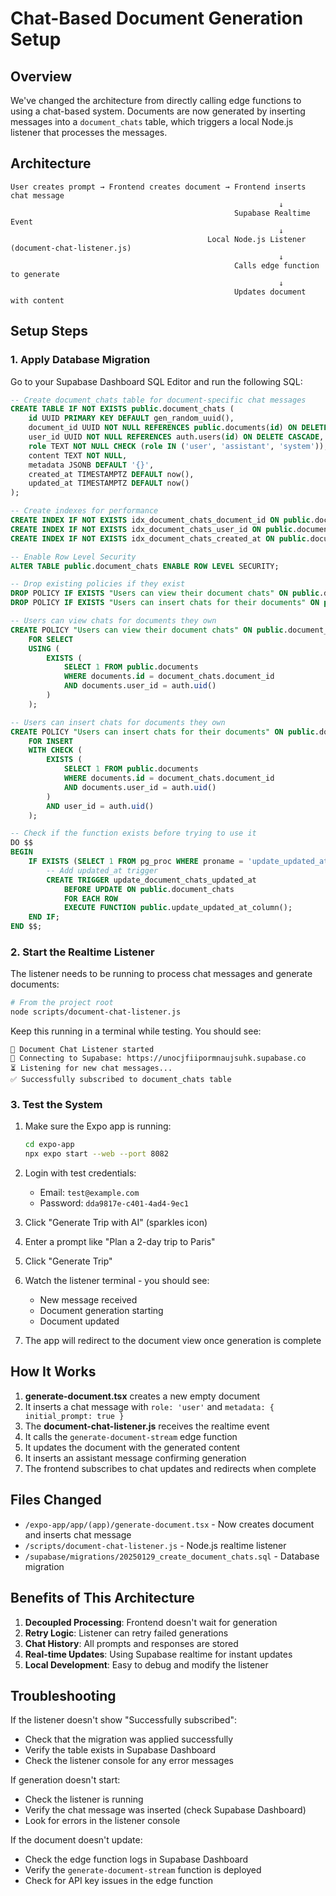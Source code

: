# Chat-Based Document Generation Setup

## Overview
We've changed the architecture from directly calling edge functions to using a chat-based system. Documents are now generated by inserting messages into a `document_chats` table, which triggers a local Node.js listener that processes the messages.

## Architecture

```
User creates prompt → Frontend creates document → Frontend inserts chat message
                                                            ↓
                                                  Supabase Realtime Event
                                                            ↓
                                            Local Node.js Listener (document-chat-listener.js)
                                                            ↓
                                                  Calls edge function to generate
                                                            ↓
                                                  Updates document with content
```

## Setup Steps

### 1. Apply Database Migration

Go to your Supabase Dashboard SQL Editor and run the following SQL:

```sql
-- Create document_chats table for document-specific chat messages
CREATE TABLE IF NOT EXISTS public.document_chats (
    id UUID PRIMARY KEY DEFAULT gen_random_uuid(),
    document_id UUID NOT NULL REFERENCES public.documents(id) ON DELETE CASCADE,
    user_id UUID NOT NULL REFERENCES auth.users(id) ON DELETE CASCADE,
    role TEXT NOT NULL CHECK (role IN ('user', 'assistant', 'system')),
    content TEXT NOT NULL,
    metadata JSONB DEFAULT '{}',
    created_at TIMESTAMPTZ DEFAULT now(),
    updated_at TIMESTAMPTZ DEFAULT now()
);

-- Create indexes for performance
CREATE INDEX IF NOT EXISTS idx_document_chats_document_id ON public.document_chats(document_id);
CREATE INDEX IF NOT EXISTS idx_document_chats_user_id ON public.document_chats(user_id);
CREATE INDEX IF NOT EXISTS idx_document_chats_created_at ON public.document_chats(created_at DESC);

-- Enable Row Level Security
ALTER TABLE public.document_chats ENABLE ROW LEVEL SECURITY;

-- Drop existing policies if they exist
DROP POLICY IF EXISTS "Users can view their document chats" ON public.document_chats;
DROP POLICY IF EXISTS "Users can insert chats for their documents" ON public.document_chats;

-- Users can view chats for documents they own
CREATE POLICY "Users can view their document chats" ON public.document_chats
    FOR SELECT
    USING (
        EXISTS (
            SELECT 1 FROM public.documents
            WHERE documents.id = document_chats.document_id
            AND documents.user_id = auth.uid()
        )
    );

-- Users can insert chats for documents they own
CREATE POLICY "Users can insert chats for their documents" ON public.document_chats
    FOR INSERT
    WITH CHECK (
        EXISTS (
            SELECT 1 FROM public.documents
            WHERE documents.id = document_chats.document_id
            AND documents.user_id = auth.uid()
        )
        AND user_id = auth.uid()
    );

-- Check if the function exists before trying to use it
DO $$
BEGIN
    IF EXISTS (SELECT 1 FROM pg_proc WHERE proname = 'update_updated_at_column') THEN
        -- Add updated_at trigger
        CREATE TRIGGER update_document_chats_updated_at
            BEFORE UPDATE ON public.document_chats
            FOR EACH ROW
            EXECUTE FUNCTION public.update_updated_at_column();
    END IF;
END $$;
```

### 2. Start the Realtime Listener

The listener needs to be running to process chat messages and generate documents:

```bash
# From the project root
node scripts/document-chat-listener.js
```

Keep this running in a terminal while testing. You should see:
```
🚀 Document Chat Listener started
📡 Connecting to Supabase: https://unocjfiipormnaujsuhk.supabase.co
⏳ Listening for new chat messages...
✅ Successfully subscribed to document_chats table
```

### 3. Test the System

1. Make sure the Expo app is running:
   ```bash
   cd expo-app
   npx expo start --web --port 8082
   ```

2. Login with test credentials:
   - Email: `test@example.com`
   - Password: `dda9817e-c401-4ad4-9ec1`

3. Click "Generate Trip with AI" (sparkles icon)

4. Enter a prompt like "Plan a 2-day trip to Paris"

5. Click "Generate Trip"

6. Watch the listener terminal - you should see:
   - New message received
   - Document generation starting
   - Document updated

7. The app will redirect to the document view once generation is complete

## How It Works

1. **generate-document.tsx** creates a new empty document
2. It inserts a chat message with `role: 'user'` and `metadata: { initial_prompt: true }`
3. The **document-chat-listener.js** receives the realtime event
4. It calls the `generate-document-stream` edge function
5. It updates the document with the generated content
6. It inserts an assistant message confirming generation
7. The frontend subscribes to chat updates and redirects when complete

## Files Changed

- `/expo-app/app/(app)/generate-document.tsx` - Now creates document and inserts chat message
- `/scripts/document-chat-listener.js` - Node.js realtime listener
- `/supabase/migrations/20250129_create_document_chats.sql` - Database migration

## Benefits of This Architecture

1. **Decoupled Processing**: Frontend doesn't wait for generation
2. **Retry Logic**: Listener can retry failed generations
3. **Chat History**: All prompts and responses are stored
4. **Real-time Updates**: Using Supabase realtime for instant updates
5. **Local Development**: Easy to debug and modify the listener

## Troubleshooting

If the listener doesn't show "Successfully subscribed":
- Check that the migration was applied successfully
- Verify the table exists in Supabase Dashboard
- Check the listener console for any error messages

If generation doesn't start:
- Check the listener is running
- Verify the chat message was inserted (check Supabase Dashboard)
- Look for errors in the listener console

If the document doesn't update:
- Check the edge function logs in Supabase Dashboard
- Verify the `generate-document-stream` function is deployed
- Check for API key issues in the edge function